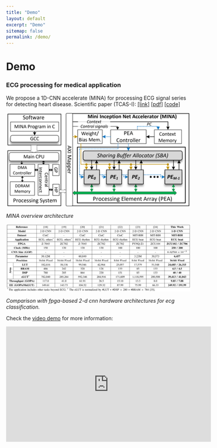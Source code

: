```yaml
---
title: "Demo"
layout: default
excerpt: "Demo"
sitemap: false
permalink: /demo/
---
```


# Demo

### ECG processing for medical application

We propose a 1D-CNN accelerate (MINA) for processing ECG signal series for detecting heart disease. Scientific paper (TCAS-I): [[link]](https://ieeexplore.ieee.org/abstract/document/10948469/) [[pdf]](../_data/paper/ecg_demo.pdf) [[code]](https://github.com/AISeQLab)


<img src="../images/paper/ecg_mina.png" alt="ECG Demo" max-width="80%">

*MINA overview architecture*

<img src="../images/paper/ecg_compare.png" alt="ECG Demo" max-width="100%">

*Comparison with fpga-based 2-d cnn hardware architectures for ecg classification.*

Check the [video demo](https://youtu.be/RAKSJXHCnf8?si=DLvXDAGBIEGdkT-t) for more information:

<iframe width="560" height="315" src="https://www.youtube.com/embed/RAKSJXHCnf8?si=eaEJf4_6Dp-5yv0A" title="YouTube video player" frameborder="0" allow="accelerometer; autoplay; clipboard-write; encrypted-media; gyroscope; picture-in-picture; web-share" referrerpolicy="strict-origin-when-cross-origin" allowfullscreen></iframe>
